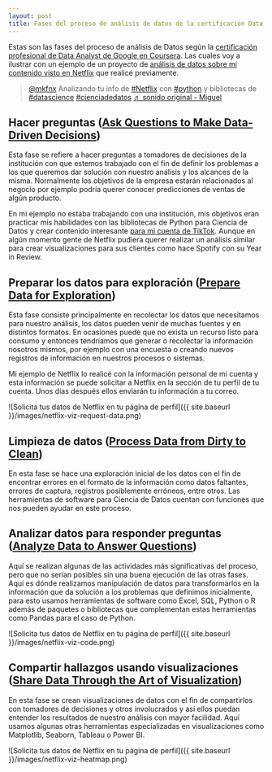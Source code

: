 ```yaml
---
layout: post  
title: Fases del proceso de análisis de datos de la certificación Data Analytics de Google
---
```


Estas son las fases del proceso de análisis de Datos según la [certificación profesional de Data Analyst de Google en Coursera](imp.i384100.net/4ebDm3). Las cuales voy a ilustrar con un ejemplo de un proyecto de [análisis de datos sobre mi contenido visto en Netflix](https://www.tiktok.com/@mkfnx/video/7158577185563921669) que realicé previamente.

<blockquote class="tiktok-embed" cite="https://www.tiktok.com/@mkfnx/video/7158577185563921669" data-video-id="7158577185563921669" style="max-width: 605px;min-width: 325px;" > <section> <a target="_blank" title="@mkfnx" href="https://www.tiktok.com/@mkfnx?refer=embed">@mkfnx</a> Analizando tu info de <a title="netflix" target="_blank" href="https://www.tiktok.com/tag/netflix?refer=embed">#Netflix</a> con <a title="python" target="_blank" href="https://www.tiktok.com/tag/python?refer=embed">#python</a> y bibliotecas de <a title="datascience" target="_blank" href="https://www.tiktok.com/tag/datascience?refer=embed">#datascience</a> <a title="cienciadedatos" target="_blank" href="https://www.tiktok.com/tag/cienciadedatos?refer=embed">#cienciadedatos</a> <a target="_blank" title="♬ sonido original - Miguel" href="https://www.tiktok.com/music/sonido-original-7158577208909482757?refer=embed">♬ sonido original - Miguel</a> </section> </blockquote> <script async src="https://www.tiktok.com/embed.js"></script>

## Hacer preguntas ([Ask Questions to Make Data-Driven Decisions](https://imp.i384100.net/ZdOozg))
Esta fase se refiere a hacer preguntas a tomadores de decisiones de la institución con que estemos trabajado con el fin de definir los problemas a los que queremos dar solución con nuestro análisis y los alcances de la misma. Normalmente los objetivos de la empresa estarán relacionados al negocio por ejemplo podría querer conocer predicciones de ventas de algún producto.

En mi ejemplo no estaba trabajando con una institución, mis objetivos eran practicar mis habilidades con las bibliotecas de Python para Ciencia de Datos y crear contenido interesante [para mi cuenta de TikTok](https://www.tiktok.com/@mkfnx). Aunque en algún momento gente de Netflix pudiera querer realizar un análisis similar para crear visualizaciones para sus clientes como hace Spotify con su Year in Review.

## Preparar los datos para exploración ([Prepare Data for Exploration](https://imp.i384100.net/gbjm72))

Esta fase consiste principalmente en recolectar los datos que necesitamos para nuestro análisis, los datos pueden venir de muchas fuentes y en distintos formatos. En ocasiones puede que no exista un recurso listo para consumo y entonces tendríamos que generar o recolectar la información nosotros mismos, por ejemplo con una encuesta o creando nuevos registros de información en nuestros procesos o sistemas.

Mi ejemplo de Netflix lo realicé con la información personal de mi cuenta y esta información se puede solicitar a Netflix en la sección de tu perfil de tu cuenta. Unos días después ellos enviarán tu información a tu correo.

![Solicita tus datos de Netflix en tu página de perfil]({{ site.baseurl }}/images/netflix-viz-request-data.png)

## Limpieza de datos ([Process Data from Dirty to Clean](https://imp.i384100.net/XxbgRb))

En esta fase se hace una exploración inicial de los datos con el fin de encontrar errores en el formato de la información como datos faltantes, errores de captura, registros posiblemente erróneos, entre otros. Las herramientas de software para Ciencia de Datos cuentan con funciones que nos pueden ayudar en este proceso.

## Analizar datos para responder preguntas ([Analyze Data to Answer Questions](imp.i384100.net/BXrN9W))

Aquí se realizan algunas de las actividades más significativas del proceso, pero que no serían posibles sin una buena ejecución de las otras fases. Aquí es dónde realizamos manipulación de datos para transformarlos en la información que da solución a los problemas que definimos inicialmente, para esto usamos herramientas de software como Excel, SQL, Python o R además de paquetes o bibliotecas que complementan estas herramientas como Pandas para el caso de Python.

![Solicita tus datos de Netflix en tu página de perfil]({{ site.baseurl }}/images/netflix-viz-code.png)

## Compartir hallazgos usando visualizaciones ([Share Data Through the Art of Visualization](https://imp.i384100.net/0JWg5E))

En esta fase se crean visualizaciones de datos con el fin de compartirlos con tomadores de decisiones y otros involucrados y así ellos puedan entender los resultados de nuestro análisis con mayor facilidad. Aquí usamos algunas otras herramientas especializadas en visualizaciones como Matplotlib, Seaborn, Tableau o Power BI.

![Solicita tus datos de Netflix en tu página de perfil]({{ site.baseurl }}/images/netflix-viz-heatmap.png)